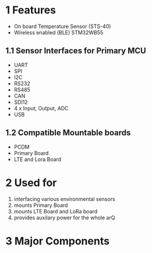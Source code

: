 # 1	Features
- On board Temperature Sensor (STS-40)
- Wireless enabled (BLE) STM32WB55
## 1.1	Sensor Interfaces for Primary MCU

- UART
- SPI
- I2C
- RS232
- RS485
- CAN
- SDI12
- 4 x Input, Output, ADC
- USB

## 1.2	Compatible Mountable boards
- PCDM
- Primary Board
- LTE and Lora Board
# 2	Used for
1. interfacing various environmental sensors
2. mounts Primary Board
3. mounts LTE Board and LoRa board
4. provides auxilary power for the whole arQ


# 3	Major Components